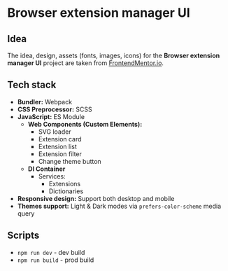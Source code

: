 # Browser extension manager UI #

## Idea

The idea, design, assets (fonts, images, icons) for the **Browser extension manager UI** project are taken
from [FrontendMentor.io](https://www.frontendmentor.io/challenges/browser-extension-manager-ui-yNZnOfsMAp).

## Tech stack

- **Bundler:** Webpack
- **CSS Preprocessor:** SCSS
- **JavaScript:** ES Module
    - **Web Components (Custom Elements):**
      - SVG loader
      - Extension card
      - Extension list
      - Extension filter
      - Change theme button
  - **DI Container**
      - Services:
          - Extensions
          - Dictionaries   
- **Responsive design:** Support both desktop and mobile
- **Themes support:** Light & Dark modes via `prefers-color-scheme` media query

## Scripts

- `npm run dev` - dev build
- `npm run build` - prod build
